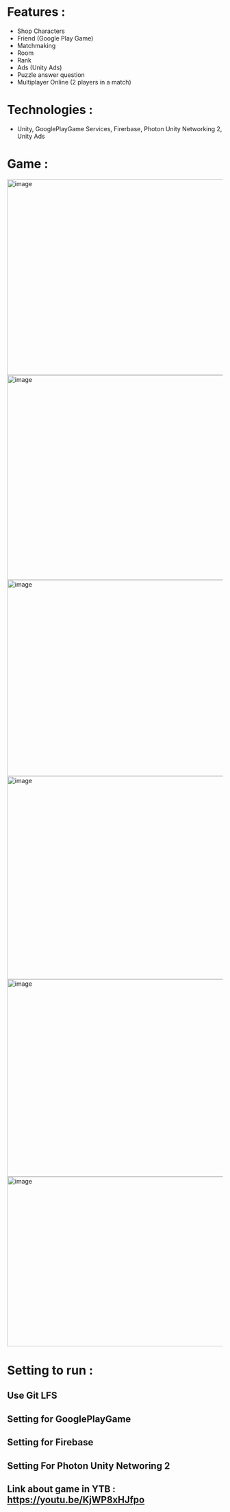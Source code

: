 # Features : 
+ Shop Characters
+ Friend (Google Play Game)
+ Matchmaking
+ Room
+ Rank
+ Ads (Unity Ads)
+ Puzzle answer question
+ Multiplayer Online (2 players in a match)

# Technologies :
+ Unity, GooglePlayGame Services, Firerbase, Photon Unity Networking 2, Unity Ads

# Game : 
<img width="951" height="456" alt="image" src="https://github.com/user-attachments/assets/f48ed75f-254e-4963-a3d6-f9f3214ab8c4" />
<img width="822" height="477" alt="image" src="https://github.com/user-attachments/assets/41a5e856-d4d0-4fb0-b1aa-9d3af1080c1e" />
<img width="946" height="457" alt="image" src="https://github.com/user-attachments/assets/cceadc1c-c6bb-44bc-9885-0b914bd612f3" />
<img width="969" height="473" alt="image" src="https://github.com/user-attachments/assets/f122a4d3-51ae-4277-88ed-08f407a53cef" />
<img width="947" height="460" alt="image" src="https://github.com/user-attachments/assets/6d2368f4-8d0c-49bd-b7dd-a61c71e211f9" />
<img width="871" height="395" alt="image" src="https://github.com/user-attachments/assets/333d7f4a-4048-4f90-aa65-f045849c4379" />

# Setting to run :
## Use Git LFS
## Setting for GooglePlayGame
## Setting for Firebase
## Setting For Photon Unity Networing 2
## Link about game in YTB : https://youtu.be/KjWP8xHJfpo
